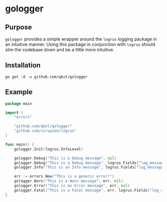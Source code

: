 # gologger

## Purpose

`gologger` provides a simple wrapper around the `logrus` logging package in an intuitive manner. Using this 
package in conjunction with `logrus` should slim the codebase down and be a little more intuitive.

## Installation
`go get -d -v github.com/qbxt/gologger`

## Example

```go
package main

import (
    "errors"

    "github.com/qbxt/gologger"
    "github.com/sirupsen/logrus"
)

func main() {
    gologger.Init(logrus.InfoLevel)

    gologger.Debug("This is a Debug message", nil)
    gologger.Debug("This is a Debug message", logrus.Fields{"log_message": "Here's a Debug message"})
    gologger.Info("This is an Info message", logrus.Fields{"log_message": "Here's an Info message"})

    err := errors.New("This is a generic error!")
    gologger.Warn("This is a Warn message", err, nil)
    gologger.Error("This is an Error message", err, nil)
    gologger.Fatal("This is a Fatal message", err, logrus.Fields{"log_message": "Something is very very wrong"})
}
```